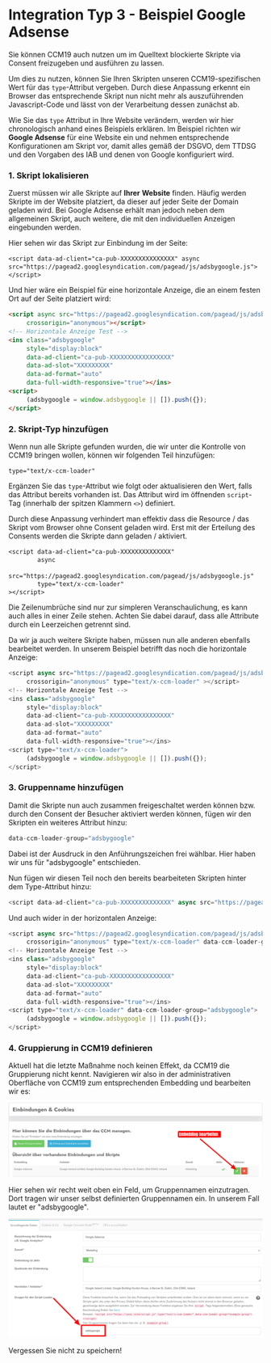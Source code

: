 # Integration Typ 3 - Beispiel Google Adsense

Sie können CCM19 auch nutzen um im Quelltext blockierte Skripte via Consent freizugeben und ausführen zu lassen.

Um dies zu nutzen, können Sie Ihren Skripten unseren CCM19-spezifischen Wert für das `type`-Attribut vergeben. Durch diese Anpassung erkennt ein Browser das entsprechende Skript nun nicht mehr als auszuführenden Javascript-Code und lässt von der Verarbeitung dessen zunächst ab.

Wie Sie das `type` Attribut in Ihre Website verändern, werden wir hier chronologisch anhand eines Beispiels erklären. Im Beispiel richten wir **Google Adsense** für eine Website ein und nehmen entsprechende Konfigurationen am Skript vor, damit alles gemäß der DSGVO, dem TTDSG und den Vorgaben des IAB und denen von Google konfiguriert wird.

### 1. Skript lokalisieren

Zuerst müssen wir alle Skripte auf **Ihrer** **Website** finden. Häufig werden Skripte im <head> der Website platziert, da dieser auf jeder Seite der Domain geladen wird. Bei Google Adsense erhält man jedoch neben dem allgemeinen Skript, auch weitere, die mit den individuellen Anzeigen eingebunden werden.

Hier sehen wir das Skript zur Einbindung im <head> der Seite:

```
<script data-ad-client="ca-pub-XXXXXXXXXXXXXXX" async src="https://pagead2.googlesyndication.com/pagead/js/adsbygoogle.js"></script>
```

Und hier wäre ein Beispiel für eine horizontale Anzeige, die an einem festen Ort auf der Seite platziert wird:

```html
<script async src="https://pagead2.googlesyndication.com/pagead/js/adsbygoogle.js?client=ca-pub-XXXXXXXXXXXXX"
     crossorigin="anonymous"></script>
<!-- Horizontale Anzeige Test -->
<ins class="adsbygoogle"
     style="display:block"
     data-ad-client="ca-pub-XXXXXXXXXXXXXXXXX"
     data-ad-slot="XXXXXXXXX"
     data-ad-format="auto"
     data-full-width-responsive="true"></ins>
<script>
     (adsbygoogle = window.adsbygoogle || []).push({});
</script>
```

### 2. Skript-Typ hinzufügen

Wenn nun alle Skripte gefunden wurden, die wir unter die Kontrolle von CCM19 bringen wollen, können wir folgenden Teil hinzufügen:

```
type="text/x-ccm-loader"
```

Ergänzen Sie das `type`-Attribut wie folgt oder aktualisieren den Wert, falls das Attribut bereits vorhanden ist. Das Attribut wird im öffnenden `script`-Tag (innerhalb der spitzen Klammern `<>`) definiert.

Durch diese Anpassung verhindert man effektiv dass die Resource / das Skript vom Browser ohne Consent geladen wird. Erst mit der Erteilung des Consents werden die Skripte dann geladen / aktiviert.

```
<script data-ad-client="ca-pub-XXXXXXXXXXXXXX" 
        async 
        src="https://pagead2.googlesyndication.com/pagead/js/adsbygoogle.js" 
        type="text/x-ccm-loader"
></script>
```

Die Zeilenumbrüche sind nur zur simpleren Veranschaulichung, es kann auch alles in einer Zeile stehen. Achten Sie dabei darauf, dass alle Attribute durch ein Leerzeichen getrennt sind.

Da wir ja auch weitere Skripte haben, müssen nun alle anderen ebenfalls bearbeitet werden. In unserem Beispiel betrifft das noch die horizontale Anzeige:

```javascript
<script async src="https://pagead2.googlesyndication.com/pagead/js/adsbygoogle.js?client=ca-pub-XXXXXXXXXXXXX"
     crossorigin="anonymous" type="text/x-ccm-loader" ></script>
<!-- Horizontale Anzeige Test -->
<ins class="adsbygoogle"
     style="display:block"
     data-ad-client="ca-pub-XXXXXXXXXXXXXXXXX"
     data-ad-slot="XXXXXXXXX"
     data-ad-format="auto"
     data-full-width-responsive="true"></ins>
<script type="text/x-ccm-loader">
     (adsbygoogle = window.adsbygoogle || []).push({});
</script>
```

### 3. Gruppenname hinzufügen

Damit die Skripte nun auch zusammen freigeschaltet werden können bzw. durch den Consent der Besucher aktiviert werden können, fügen wir den Skripten ein weiteres Attribut hinzu:

```javascript
data-ccm-loader-group="adsbygoogle"
```

Dabei ist der Ausdruck in den Anführungszeichen frei wählbar. Hier haben wir uns für "adsbygoogle" entschieden.

Nun fügen wir diesen Teil noch den bereits bearbeiteten Skripten hinter dem Type-Attribut hinzu:

```javascript
<script data-ad-client="ca-pub-XXXXXXXXXXXXXX" async src="https://pagead2.googlesyndication.com/pagead/js/adsbygoogle.js" type="text/x-ccm-loader" data-ccm-loader-group="adsbygoogle"></script>
```

Und auch wider in der horizontalen Anzeige:

```javascript
<script async src="https://pagead2.googlesyndication.com/pagead/js/adsbygoogle.js?client=ca-pub-XXXXXXXXXXXXX"
     crossorigin="anonymous" type="text/x-ccm-loader" data-ccm-loader-group="adsbygoogle"></script>
<!-- Horizontale Anzeige Test -->
<ins class="adsbygoogle"
     style="display:block"
     data-ad-client="ca-pub-XXXXXXXXXXXXXXXXX"
     data-ad-slot="XXXXXXXXX"
     data-ad-format="auto"
     data-full-width-responsive="true"></ins>
<script type="text/x-ccm-loader" data-ccm-loader-group="adsbygoogle">
     (adsbygoogle = window.adsbygoogle || []).push({});
</script>
```

### 4. Gruppierung in CCM19 definieren

Aktuell hat die letzte Maßnahme noch keinen Effekt, da CCM19 die Gruppierung nicht kennt. Navigieren wir also in der administrativen Oberfläche von CCM19 zum entsprechenden Embedding und bearbeiten wir es:

![Embedding bearbeiten Adsense](../../assets/images/Embedding%20bearbeiten%20Adsense.png)

Hier sehen wir recht weit oben ein Feld, um Gruppennamen einzutragen. Dort tragen wir unser selbst definierten Gruppennamen ein. In unserem Fall lautet er "adsbygoogle".

![CCM19 Gruppenname definieren](../../assets/images/CCM19%20Gruppenname%20definieren.png)

Vergessen Sie nicht zu speichern!

